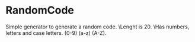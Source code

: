 # RandomCode

Simple generator to generate a random code.
\Lenght is 20.
\Has numbers, letters and case letters.
\(0-9) (a-z) (A-Z).

